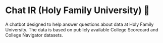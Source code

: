 # Chat IR (Holy Family University) 🐯 
A chatbot designed to help answer questions about data at Holy Family University. The data is based on publicly available College Scorecard and College Navigator datasets. 
